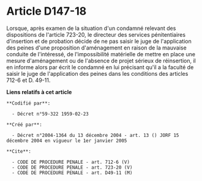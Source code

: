 # Article D147-18

Lorsque, après examen de la situation d'un condamné relevant des dispositions de l'article 723-20, le directeur des services
pénitentiaires d'insertion et de probation décide de ne pas saisir le juge de l'application des peines d'une proposition
d'aménagement en raison de la mauvaise conduite de l'intéressé, de l'impossibilité matérielle de mettre en place une mesure
d'aménagement ou de l'absence de projet sérieux de réinsertion, il en informe alors par écrit le condamné en lui précisant
qu'il a la faculté de saisir le juge de l'application des peines dans les conditions des articles 712-6 et D. 49-11.

**Liens relatifs à cet article**

	**Codifié par**:

	  - Décret n°59-322 1959-02-23

	**Créé par**:

	  - Décret n°2004-1364 du 13 décembre 2004 - art. 13 () JORF 15 décembre 2004 en vigueur le 1er janvier 2005

	**Cite**:

	  - CODE DE PROCEDURE PENALE - art. 712-6 (V)
	  - CODE DE PROCEDURE PENALE - art. 723-20 (V)
	  - CODE DE PROCEDURE PENALE - art. D49-11 (M)

